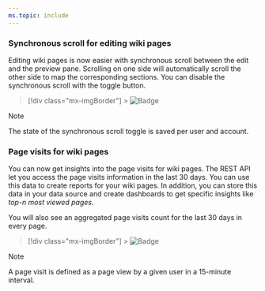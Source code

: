 ```yaml
---
ms.topic: include
---
```


### Synchronous scroll for editing wiki pages

Editing wiki pages is now easier with synchronous scroll between the edit and the preview pane. Scrolling on one side will automatically scroll the other side to map the corresponding sections. You can disable the synchronous scroll with the toggle button.

> [!div class="mx-imgBorder"] > ![Badge](../../media/160_06.png)

> [!NOTE]
> The state of the synchronous scroll toggle is saved per user and account.

### Page visits for wiki pages

You can now get insights into the page visits for wiki pages. The REST API let you access the page visits information in the last 30 days. You can use this data to create reports for your wiki pages. In addition, you can store this data in your data source and create dashboards to get specific insights like _top-n most viewed pages_.

You will also see an aggregated page visits count for the last 30 days in every page.

> [!div class="mx-imgBorder"] > ![Badge](../../media/160_13.png)

> [!NOTE]
> A page visit is defined as a page view by a given user in a 15-minute interval.
